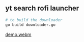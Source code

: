 ## yt search rofi launcher

```bash
# to build the downloader
go build downloader.go
```
[demo.webm](https://user-images.githubusercontent.com/78869105/189316747-bdfcdbb5-9174-4684-8aa7-2e7d41105709.webm)
